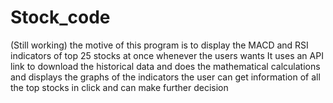 # Stock_code
(Still working)
the motive of this program is to display the MACD and RSI indicators of top 25 stocks at once whenever the users wants
It uses an API link to download the historical data and does the mathematical calculations and displays the graphs of the indicators
the user can get information of all the top stocks in click and can make further decision
